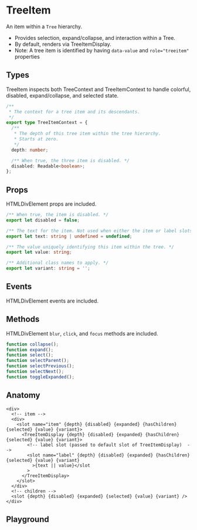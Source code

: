 <script>
    import Playground from './TreeItemPlayground.svelte';
</script>

# TreeItem

An item within a `Tree` hierarchy.

- Provides selection, expand/collapse, and interaction within a Tree.
- By default, renders via TreeItemDisplay.
- Note: A tree item is identified by having `data-value` and `role="treeitem"` properties

## Types

TreeItem inspects both TreeContext and TreeItemContext to handle colorful, disabled, expand/collapse, and selected state.

```ts
/**
 * The context for a tree item and its descendants.
 */
export type TreeItemContext = {
  /**
   * The depth of this tree item within the tree hierarchy.
   * Starts at zero.
   */
  depth: number;

  /** When true, the three item is disabled. */
  disabled: Readable<boolean>;
};
```

## Props

HTMLDivElement props are included.

```ts
/** When true, the item is disabled. */
export let disabled = false;

/** The text for the item. Not used when either the item or label slots are filled. */
export let text: string | undefined = undefined;

/** The value uniquely identifying this item within the tree. */
export let value: string;

/** Additional class names to apply. */
export let variant: string = '';
```

## Events

HTMLDivElement events are included.

## Methods

HTMLDivElement `blur`, `click`, and `focus` methods are included.

```ts
function collapse();
function expand();
function select();
function selectParent();
function selectPrevious();
function selectNext();
function toggleExpanded();
```

## Anatomy

```svelte
<div>
  <!-- item -->
  <div>
    <slot name="item" {depth} {disabled} {expanded} {hasChildren} {selected} {value} {variant}>
      <TreeItemDisplay {depth} {disabled} {expanded} {hasChildren} {selected} {value} {variant}>
        <!-- label slot (passed to default slot of TreeItemDisplay)  -->
        <slot name="label" {depth} {disabled} {expanded} {hasChildren} {selected} {value} {variant}
          >{text || value}</slot
        >
      </TreeItemDisplay>
    </slot>
  </div>
  <!-- children -->
  <slot {depth} {disabled} {expanded} {selected} {value} {variant} />
</div>
```

## Playground

<Playground />
